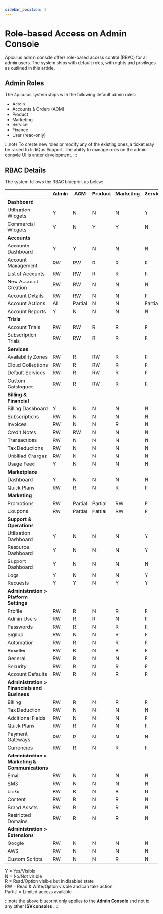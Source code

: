 ```yaml
---
sidebar_position: 2
---
```

# Role-based Access on Admin Console

Apiculus admin console offers role-based access control (RBAC) for all admin users. The system ships with default roles, with rights and privileges as outlined in this article.

## Admin Roles

The Apiculus system ships with the following default admin roles:

- Admin
- Accounts & Orders (AOM)
- Product
- Marketing
- Service
- Finance
- User (read-only)

:::note
To create new roles or modify any of the existing ones, a ticket may be raised to IndiQus Support. The ability to manage roles on the admin console UI is under development.
:::

## RBAC Details

The system follows the RBAC blueprint as below:

||Admin|AOM|Product|Marketing|Service|Finance|User|
|---|---|---|---|---|---|---|---|
|**Dashboard**|   |   |   |   |   |   |   |
|Utilisation Widgets|Y|N|N|N|Y|N|Y|
|Commercial Widgets|Y|N|Y|Y|N|RW|Y|
|**Accounts**|   |   |   |   |   |   |   |
|Accounts Dashboard|Y|Y|N|N|N|N|Y|
|Account Management|RW|RW|R|R|R|R|R|
|List of Accounts|RW|RW|R|R|R|R|R|
|New Account Creation|RW|RW|N|N|N|N|N|
|Account Details|RW|RW|N|N|R|R|R|
|Account Actions|All|Partial|N|N|Partial|Partial|N|
|Account Reports|Y|N|N|N|N|N|Y|
|**Trials**||||||||
|Account Trials|RW|RW|R|R|R|R|R|
|Subscription Trials|RW|RW|R|R|R|R|R|
|**Services**||||||||
|Availability Zones|RW|R|RW|R|R|R|R|
|Cloud Collections|RW|R|RW|R|R|R|R|
|Default Services|RW|R|RW|R|R|R|R|
|Custom Catalogues|RW|R|RW|R|R|R|R|
|**Billing & Financial**|   |   |   |   |   |   |   |
|Billing Dashboard|Y|N|N|N|N|Y|Y|
|Subscriptions|RW|N|N|N|N|RW|R|
|Invoices|RW|N|N|R|N|RW|R|
|Credit Notes|RW|RW|N|N|N|RW|R|
|Transactions|RW|N|N|N|N|RW|R|
|Tax Deductions|RW|N|N|N|N|RW|R|
|Unbilled Charges|RW|N|N|N|N|RW|R|
|Usage Feed|Y|N|N|N|N|Y|Y|
|**Marketplace**|   |   |   |   |   |   |   |
|Dashboard|Y|N|N|N|N|N|Y|
|Quick Plans|RW|R|N|R|R|R|Y|
|**Marketing**|   |   |   |   |   |   |   |
|Promotions|RW|Partial|Partial|RW|R|R|R|
|Coupons|RW|Partial|Partial|RW|R|R|R|
|**Support & Operations**|   |   |   |   |   |   |   |
|Utilisation Dashboard|Y|N|N|N|Y|N|Y|
|Resource Dashboard|Y|N|N|N|Y|N|Y|
|Support Dashboard|Y|N|N|N|N|N|Y|
|Logs|Y|N|N|N|Y|N|Y|
|Requests|Y|Y|N|Y|Y|N|Y|
|**Administration > Platform Settings**|   |   |   |   |   |   |   |
|Profile|RW|R|N|R|R|R|R|
|Admin Users|RW|R|R|N|R|R|R|
|Passwords|RW|R|N|R|R|R|R|
|Signup|RW|N|N|R|R|R|R|
|Automation|RW|R|N|R|R|R|R|
|Reseller|RW|R|N|R|R|R|R|
|General|RW|R|N|N|R|R|R|
|Security|RW|R|N|R|R|R|N|
|Account Defaults|RW|R|N|R|R|R|R|
|**Administration > Financials and Business**||||||||
|Billing|RW|R|N|R|R|R|N|
|Tax Deduction|RW|N|N|N|N|N|N|
|Additional Fields|RW|N|N|N|R|N|N|
|Quick Plans|RW|R|N|N|R|N|N|
|Payment Gateways|RW|R|N|N|N|N|N|
|Currencies|RW|R|N|R|R|R|R|
|**Administration > Marketing & Communications**||||||||
|Email|RW|N|N|N|N|N|N|
|SMS|RW|N|N|N|N|N|N|
|Links|RW|R|N|R|N|R|R|
|Content|RW|R|N|R|N|R|R|
|Brand Assets|RW|R|N|R|N|R|R|
|Restricted Domains|RW|R|N|R|N|R|N|
|**Administration > Extensions**||||||||
|Google|RW|N|N|N|N|N|N|
|AWS|RW|N|N|N|N|N|N|
|Custom Scripts|RW|N|N|R|N|N|N|

Y = Yes/Visible  
N = No/Not visible  
R = Read/Option visible but in disabled state  
RW = Read & Write/Option visible and can take action  
Partial = Limited access available  

:::note
the above blueprint only applies to the **Admin Console** and not to any other **ISV consoles** .
:::